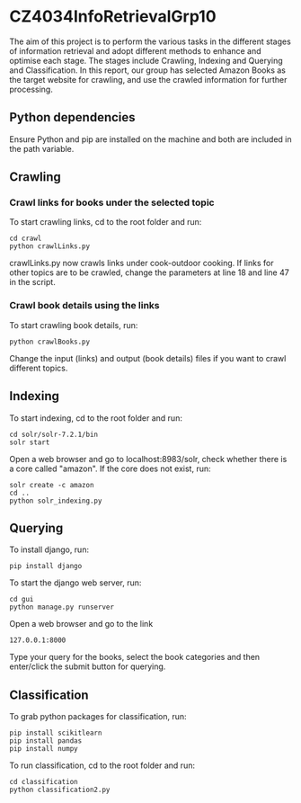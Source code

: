 # CZ4034InfoRetrievalGrp10
The aim of this project is to perform the various tasks in the different stages of information retrieval and adopt different methods to enhance and optimise each stage. The stages include Crawling, Indexing and Querying and Classification. In this report, our group has selected Amazon Books as the target website for crawling, and use the crawled information for further processing.

## Python dependencies
Ensure Python and pip are installed on the machine and both are included in the path variable.

## Crawling
### Crawl links for books under the selected topic
To start crawling links, cd to the root folder and run:
```
cd crawl
python crawlLinks.py
```
crawlLinks.py now crawls links under cook-outdoor cooking. If links for other topics are to be crawled, change the parameters at line 18  and line 47 in the script.

### Crawl book details using the links
To start crawling book details, run:
```
python crawlBooks.py
```
Change the input (links) and output (book details) files if you want to crawl different topics.

## Indexing
To start indexing, cd to the root folder and run:
```
cd solr/solr-7.2.1/bin
solr start
```

Open a web browser and go to localhost:8983/solr, check whether there is a core called "amazon". If the core does not exist, run:
```
solr create -c amazon
cd ..
python solr_indexing.py
```

## Querying
To install django, run:
```
pip install django
```

To start the django web server, run:
```
cd gui
python manage.py runserver
```

Open a web browser and go to the link
```
127.0.0.1:8000
```

Type your query for the books, select the book categories and then enter/click the submit button for querying.

## Classification
To grab python packages for classification, run:
```
pip install scikitlearn
pip install pandas
pip install numpy
```

To run classification, cd to the root folder and run:
```
cd classification
python classification2.py
```
